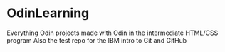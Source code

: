 # OdinLearning
Everything Odin
projects made with Odin in the intermediate HTML/CSS program
Also the test repo for the IBM intro to Git and GitHub
